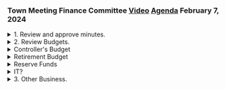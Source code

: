 ### Town Meeting Finance Committee [Video](https://www.youtube.com/watch?v=hscZ5x-MO5g) [Agenda](https://www.arlingtonma.gov/home/showpublisheddocument/68592/638427529649270000) February 7, 2024

<details>
<summary>1. Review and approve minutes.</summary> 
<details>
<summary>&nbsp;&nbsp;&nbsp;&nbsp;&nbsp;	 Christine Deshler - 105</summary>
<blockquote>&nbsp;&nbsp;&nbsp;&nbsp;&nbsp;Um, let's start with the. Proving the minutes of February, okay. Okay, there it is, all right. I have two corrections, uh, one correction, one addition for, uh, attendance, Al Tosty and Jennifer Seuss were attending remotely. And on item eight on the second page, um, DI, yep, the vote was 13 in favor and one opposed. That's how it's written. You don't have a one. I don't have a one. You don't have a one. Oh, one opposed. Oh, I have the, did someone just write that in? Yeah, that's just cut out. Oh, okay. Didn't get tracked. Any other corrections that anyone noticed?</blockquote>

</details>

<details>
<summary>&nbsp;&nbsp;&nbsp;&nbsp;&nbsp;	 Rebecca Younkin - 105</summary>
<blockquote>&nbsp;&nbsp;&nbsp;&nbsp;&nbsp;Rebecca? Um, on 9A, the vote, uh, was, that should refer to the Early Childhood Counseling Center. It says counseling on aging on the breadcrumbs, so just correct that to AYCC. And then, um, in the table, sorry, yep. In the table, the very last, um, item where it says Council on Aging Enterprise Fund, I would insert the word transportation for Council on Aging Transportation Enterprise Fund. And I just want to check with, um, John or Daryl on item three under FIRE, um, third sentence, advanced life services, medical services is covered by Armstrong and transportation is covered by FIRE. Is that correct?</blockquote>

</details>

<details>
<summary>&nbsp;&nbsp;&nbsp;&nbsp;&nbsp;	 Darrel Harmer - 15</summary>
<blockquote>&nbsp;&nbsp;&nbsp;&nbsp;&nbsp;Um, no. I think, uh, Armstrong provides transportation now. Yeah, that was covered by FIRE.</blockquote>

</details>

<details>
<summary>&nbsp;&nbsp;&nbsp;&nbsp;&nbsp;	 Christine Deshler - 55</summary>
<blockquote>&nbsp;&nbsp;&nbsp;&nbsp;&nbsp;Okay. You want me to just delete that? I would delete everything for Armstrong. Okay. Does anyone have anything else? Okay. Is there a motion? So moved. Second. All right. All in favor, say aye. Aye. I'm going to stand. I wasn't here. Okay. Jordan, were you virtual on a Friday night? Or was it,</blockquote>

</details>

<details>
<summary>&nbsp;&nbsp;&nbsp;&nbsp;&nbsp;	 Jordan Remy - 11</summary>
<blockquote>&nbsp;&nbsp;&nbsp;&nbsp;&nbsp;I think it was Monday, the first meeting, but not Wednesday.</blockquote>

</details>

<details>
<summary>&nbsp;&nbsp;&nbsp;&nbsp;&nbsp;	 Christine Deshler - 111</summary>
<blockquote>&nbsp;&nbsp;&nbsp;&nbsp;&nbsp;Correct, so 29th, I was virtual. Okay. And the 31st? I don't think anyone was virtual that day. And then we just did it there, right? Yep. All right, so I'd like a motion to reconsider the minutes of the 29th. Is there a motion? So moved. Second? Second. All right, all in favor of moving to reconsider the minutes of the 29th, say aye. Aye. Any opposed? All right, that's unanimous. I'd like a motion to amend the minutes of the 29th to add Jordan's attendance remotely. So moved. Is there a second? Second. All in favor, say aye. Aye. Any opposed? All right, that's unanimous. All right, thank you.</blockquote>

</details>
</details>
<details>
<summary>2. Review Budgets.</summary> 
<details>
<summary>&nbsp;&nbsp;&nbsp;&nbsp;&nbsp;	 Christine Deshler - 63</summary>
<blockquote>&nbsp;&nbsp;&nbsp;&nbsp;&nbsp;All right, and Tara sent around the preliminary assessments for Minuteman. Anyone got that? Right, and Minuteman will be coming in on March 11th, right? Yes. And right now, we're looking at having the schools in on Monday, March 25th. So mark your calendar for that. Does anyone have any updates on anything we've covered in prior meetings? Any follow-up information on anything?</blockquote>

</details>

<details>
<summary>&nbsp;&nbsp;&nbsp;&nbsp;&nbsp;	 Charles Foskett - 14</summary>
<blockquote>&nbsp;&nbsp;&nbsp;&nbsp;&nbsp;Charlie? I do on the auditor, but I'll take it up during the conference.</blockquote>

</details>

<details>
<summary>&nbsp;&nbsp;&nbsp;&nbsp;&nbsp;	 Christine Deshler - 25</summary>
<blockquote>&nbsp;&nbsp;&nbsp;&nbsp;&nbsp;Anybody have anything else? All right, so we have the controller's budget and retirements at least tonight. You want to take it from here, Charlie?</blockquote>

</details>
</details>
<details>
<summary>Controller's Budget</summary> 
<details>
<summary>&nbsp;&nbsp;&nbsp;&nbsp;&nbsp;	 Charles Foskett - 1048</summary>
<blockquote>&nbsp;&nbsp;&nbsp;&nbsp;&nbsp;Yes. Carol, I'm here. No, she's not going to be here. Yes, it's me. You want me to share that, Charlie? Yeah, maybe I can share it. Can I share it? Yeah, sorry, let me just enable that really quick. Okay, now you should be able to. Can you see it? Almost. There we go. Thank you. Okay, so Carol and I met with Peter Cote on the 7th. By the way, page 39 is written. Where's that? Page 39. So a couple of different issues here. Salary, expenses, and justice budget, and some interesting things that she's accomplished. The first thing is the original salary budget, which is on the screen here. It's also in your book. Has the comptroller at higher than the max in the M-Schedule? We very politely explained to her that's a no-no. It appears that the town manager and the finance director are planning to grant a COLA to the M-Schedule personnel sometime after the bargaining issues are settled. And so that's fine, but she still can't get the COLA that they had in here if she's above the max in the M-Schedule. So Carol and I had independent discussions with the finance director, Alice McGee, and with Karen Beloy. They have agreed that they will solve the problem probably by changing the M-Schedule and the classification schedule and including an adjustment for her salary probably either in the M-Schedule or in the reclass warrant article or in the collective bargaining issue. But it can't be in the regular budget. I mean, I can't imagine our chairman defending a salary schedule above the max. So there is a somewhat of an apparently large adjustment in this person, Zhang, I can't remember her first name, but she's been reclass, a senior accountant, and there's an adjustment made after the last year's budget. So that's why it's not clearly reflected. And then, Guyan is the principal accounting clerk in the junior position. So fundamentally, in addition to Ida, the three people there are relatively new in the department, which has an effect on the expenses. So on the slides, we're going to go in order here. Okay, so in any event, we changed the, if you look on the slide here, it's slide four, the M-Schedule max that the comptroller has shown. And so what we did is we changed the increase to the comptroller to get it to the max that permitted the current M-Schedule. And then, as you know, it has to be addressed in the two warrant articles that I just described. I'm going to skip, somehow I inserted these slides in the wrong place here. So the resulting, I'm going to pass these out. Thank you. I have a thesis, the new budget is, there's a sheet of paper here. So you can see on this next slide, the adjusted salary for the comptroller. And then there's a, the adjusted difference is the reduction of 2282. And then, on the expense budget, that goes through the salary and again, the total budget, the gross check total budget is adjusted by 2282. So the one thing that we investigated with her somewhat seriously was whether or not the prior expense levels were appropriately being reflected. In other words, you know, if you had for a number of years, you have lower expenses, and now suddenly they're higher. And it turns out that she had vacancies in the department the last couple of years that resulted in lower out-of-state travel and in-state travel expenses and lower training expenses. Now that she's got essentially these three new people, they all need to be trained on Munis. And that's pretty intensive training sessions. Plus, she and the senior accountant have to be, I'll use the term certified, I'm not sure that's the exact term, but there's three different accounting, three different organizations they have to be certified by. One is Munis, one is the MMMA, Mass Municipal something or other accountants. And the other is the MIA. So, the expense budgets are really going back to the level where they were in the past and will be spent as opposed to not being spent. So, I'd like to go back now to the charter accounts issue. So, she basically created a new chart of accounts. And I believe I uploaded the document on that in the, that was in the SharePoint, if it's not there, I'll get it there. But it's a fairly difficult task, a large task. And so, she implemented that change herself with her staff. And if she hadn't brought in outside consultants, it would have cost more than $100,000. This was like, you know, a year long or a year and a half long effort. So, we will see a new charter accounts that are much more logical and organized going forward. And they will, the accounting department will take the past year's data and budgets and recast it to the new chart of accounts. So, that we won't go bananas trying to understand the budgets with one set of numbers and then another set of numbers. In other words, they will reconstruct the history in the new chart of accounts. And the main intent here is to provide better control and better transparency on mostly expense spending, but also labor spending, some labor spending. Generally speaking, I felt that they needed a new chart of accounts, you know, for the last 10 or more years. But nobody got around to it except me. And I personally think that she's one of the better managers that we've had in that accounting department in my memory. And she's pretty energetic. And, you know, one of the reasons why we're being somewhat efficient, this finance committee session is because I think we're running into fewer errors than we've had in the past, in the reports that they're giving us. And that's in part due to her aggressiveness. So, that's it for the accounting, for the accounting budget. And I'm going to try to find the next slide, I can't read it, it's more printed on the screen. So, we are supporting a taxation total budget of $363,062 for the comptroller's budget, and to do that, then we adopt that. All right, questions?</blockquote>

</details>

<details>
<summary>&nbsp;&nbsp;&nbsp;&nbsp;&nbsp;	 ? and Charles Foskett - 175</summary>
<blockquote>&nbsp;&nbsp;&nbsp;&nbsp;&nbsp;Are you going to go further into MUNIS, is that coming up? You had some materials available about progress with MUNIS. Yeah, I put it, I think, is it on the website? Yeah. Yeah, I didn't, I wasn't reading a lot of it. You mean on the... It was in the email. Yeah, I wasn't going to drag everybody through that. Okay, well, my question was going to be whether there was any initiatives towards moving the budget process to MUNIS. Well, that's what I... Oh, actually moving the budget process. Using the MUNIS budget model. We didn't discuss that. But I assume, because you have got this in the new chart of accounts, that it will be largely driven by MUNIS. Okay, because a lot of the states are referring to her, because we have those fine points, those spreadsheets. Yeah, so that's actually more at the Alex McGee level, and his budget director, as opposed to Eda Cody. Well, she needed to enable it. Yeah, she has the basic information. Okay, thank you.</blockquote>

</details>

<details>
<summary>&nbsp;&nbsp;&nbsp;&nbsp;&nbsp;	 Sophie Migliazzo - 54</summary>
<blockquote>&nbsp;&nbsp;&nbsp;&nbsp;&nbsp;Other questions? Sophie, can you just re-explain this to me? I'm sorry, I might have zoned out a little bit. On her, on the salary and the max, so the base is not, the base is the max. Which is still the same in the book. And what has changed? Is there a step?</blockquote>

</details>

<details>
<summary>&nbsp;&nbsp;&nbsp;&nbsp;&nbsp;	 Charles Foskett and Sophie Migliazzo - 344</summary>
<blockquote>&nbsp;&nbsp;&nbsp;&nbsp;&nbsp;Well, in the sheet that I passed around, it's the minimum step. That's the step that we're recommending. That gets her to the max in the schedule. Okay, great, because the base is step one. Oh, great. The new pay is... Still above. Yeah, the new pay is still above max. Well, the new... You changed the base, you didn't change the minimum. Well, the new pay... So I was just trying to understand, the max is supposed to be... Doesn't include longevity. The max doesn't include longevity. I know, but the max, I thought... If you, I believe it should be equal to the new pay. If you take 15.17 and add it to, I think I did this, you add it to one... New pay is equal to the base plus the step, and then longevity. They add the longevity. But I thought that max is... That's my question. Is max supposed to be the new pay, which is base plus step, or is max supposed to be base and you can still get a step? Let me see if I can go ahead. So max is the base, right? Max is the cap on the base. On the base. So why does it matter whether her step is 692 or 2974? Because in both cases, the base was the max. I don't know the right answer. Do you follow, Charles? That's a good question. What page is that on, 150? 139, right? Oh, I see. Well, I don't know the answer to it. Okay. Okay. Okay. So I think we'll have to come back. Okay. Let's. Let's keep pushing. It might be right. I just. Yeah. I'm not 100% sure. We reduce the. Reduce the step. Yeah. It hasn't changed and that's still the max. So we're only taking this stuff. Yeah, I have to go back and find out where I got my deduction from. Okay. Yeah, I can't answer that question. I hate to say this. It looks like I might've been mistaken. Oh, my God. All these years.</blockquote>

</details>

<details>
<summary>&nbsp;&nbsp;&nbsp;&nbsp;&nbsp;	 Christine Deshler - 261</summary>
<blockquote>&nbsp;&nbsp;&nbsp;&nbsp;&nbsp;I appreciate you admitting. Charlie, maybe you can get this answer for us. By meeting on Monday. And in the meantime, does anyone have any other questions? All right, so let's postpone. So I just would like to add one thing. I sent around, I investigated with. The issue of the. The cost of the auditor that was raised during the. Select court. So I circulated her response. Which is pretty lengthy, but basically power to Sullivan recently got acquired by another company. She said that their price went up to 3,000 every. I think she said two or three years. Yeah. And that's probably on the average around 5%. Or less increased for the year. In. In general, she's pretty happy with the. Services. So I don't sense that there's going to be a. As long as they continue to get the team. That's been working in town. For the last several years, I don't think that there's going to be. I don't think that there's going to be. Those sort of services for. In this house. And so, and what about the thought of how. It's budgeted at 78. The actuals are at 65. If we know there's sort of a 5% increase every year. Yeah. That was in his luck. So. Or just for next year. I think that was the idea. Bring this up on Monday. Or just to let her know that next year. I don't know what. We have a position. I don't know. Because decide whether we need to take a position or not.</blockquote>

</details>

<details>
<summary>&nbsp;&nbsp;&nbsp;&nbsp;&nbsp;	 Grant Gibian - 252</summary>
<blockquote>&nbsp;&nbsp;&nbsp;&nbsp;&nbsp;Grant. Thank you. Did you say. Yes, the charter of accounts implementation is a big deal. It's also. My experience. Typically. Difficult to go back in the past. I don't know. I don't know. I don't know. I don't know. Do you. Indicate that we've actually have this data. Well, I expressed concern over the. Analysis that we normally do. Because the prior year is always a budget because we don't have. Actuals. And then the year before that is. Actual. I don't know whether it should go back an additional year or not. That's. Definitely ambitious. I suspect she's had to do a lot of analysis. Those. Expenses anyway. Decide what's happening. For the conversion. Thank you. Any other questions on the control. I'm just genuinely curious. I don't, I don't know the answer to that. I know we have. We moved from a text-based system to a windows-based system. Five years ago. And in the last time that I was involved in that. We allocated. A significant amount of money. It moves to the cloud and I don't know what version. That is exactly. But it's supposed to be. It's probably whatever they update it to. We're probably not paying for a version. They're probably just automatically doing it. They're not. No, they do. Okay. On a regular basis. Once it's in the cloud, our support contract covers. Yeah. A lot of effort to migrate data from. So glad to see that. Well, I think they were kind of like.</blockquote>

</details>

<details>
<summary>&nbsp;&nbsp;&nbsp;&nbsp;&nbsp;	 Christine Deshler - 45</summary>
<blockquote>&nbsp;&nbsp;&nbsp;&nbsp;&nbsp;Any other questions on this. All right, Charlie, if you can get those answers. Our next week. Okay. Thank you. All right, Charlie, if you can get those answers. Our next meeting. That'd be great. And we'll postpone this. And you haven't had the budget.</blockquote>

</details>
</details>
<details>
<summary>Retirement Budget</summary> 
<details>
<summary>&nbsp;&nbsp;&nbsp;&nbsp;&nbsp;	 ?1 - 1243</summary>
<blockquote>&nbsp;&nbsp;&nbsp;&nbsp;&nbsp;We have. Retirement. Do you want to do that? I'll start. Okay. You want me to share anything? Yeah. I can do it. Okay. Okay. 153 in the budget. Great. Okay. Okay. Okay. They're gone. Okay. Let's just start. Yeah. Yeah. All right. So we met with. Rich Greco. Who's the director of. The. Okay. So the first thing. The agenda was missing. I don't know what happened. Just a set of definitions because there's a lot of buzzwords. That's why we're out. So something called. Retirement board is the board that manages the active pension. So the retirement board. Does not report to the board of selectmen or to. The finance committee. Meeting per se. Reports only to. Correct. And Eric is the public employee. Retirement administration commission. And that change happened about 20 years ago, the result of some. Large number of scandals among retirement boards. And. Former town manager. Don Marquis was on the board for a number of years. The Arlington non-contributory retirement system is something that we'll refer to when we discuss open. And. That's the retirement system that existed for employees. The work of town. Up to and including 1939. And we were paying. We were paying. We were paying. Thousands of people who work. Three or four years ago. And. Under our. A prior finance committee. Chair. We developed a. Process for dealing with those funds, which we'll. We'll discuss a little bit later. And. That's where the funds are kept in this trust that get invested to. For the benefit of the retirees. Now. This means that Arlington's contributions to the retirement fund that get invested. Are invested alongside. The all the other. Retirement funds in the state. So, so the. Organization. And. Having tremendous amount of leverage because instead of a hundred and. $50 million fund or whatever. Whatever. You know, Is it a local town suddenly your money's alongside. Billions of dollars. It has much more effective. You know, Presence in the market. And we have about. The way I've been trying to learn this T stands for trust. In print. And is the management board that decides. That's what print is, is. So. The real bank M and T for only merchants and traders. Buffalo. Is where the actual cash designs. They are the definition of a good old solid bank. Founded 1856 in Buffalo. They're the only bank. Only one of two banks in the entire S and P 500. Never missed a quarterly dividend. Since 76. They've been very steady with, with, with their, with their dividends. Stone consulting talks to us. You see, there are lots of layers of oversight here. Who reports to whom. Stone consulting. Reports to us. I'm sure you're familiar with other posts and other posts. Employment benefits. ID. Health insurance. Which is. And the retirement financial year, just to note is not. This fiscal year. It's a calendar year. As we go on, you will see. References in the various slides too. What's that called? Charlie. The payouts to the individual retirees. Mr. Distributions is the correction. It makes it look. I think at one point it looks like. It's a salary. It's a distribution. Here's who are retirees. Look like. Average age. The way we talk about the active and retired. Members, the active people that are employed by the camp. Contributing. Retirement fund. Slice of their salary. And, and the retired people are people that are getting. Distributions. Nope. Sorry. I've got it up on my computer. Okay. So this, this is the. Just the statistics on the active members. The details of these things. But it shows the, the. Here's a service. Like. I don't know if you can see it. I don't know if you can. I've got it up on my computer. Okay. So this, this is the. Just the statistics on the active members. Those people who like to get into the. The details of these things. But it shows the, the. The years of service. You know, other, other demographic. Features. Like the age distribution. Years of service, et cetera. In the. And this has this. This matters. It doesn't matter. You can't immediately see this. I'm looking at it, but this. I'm looking at it. I'm looking at the liability of the fund. This is really what stone does. Charlie. Inactive. There are people who were in the fund. And have disappeared. They're not dead. They're not here and they're not collecting. And in the. But they have a liability. So it has to be accounted for. But they're members and they have assets in the fund. But they're members and they have assets in the fund. Okay. Moving on to the next slide. These are just similar statistics on the retired members. Again. What does this matter? Well. A very simple graphic example is that our retirees. And people over 65. Live longer these days. Thank God. And they pay out more. Every year. And that. That impacts. The balance of. What the town has to pay, what the employees pay, what the employees can take out, et cetera. Take it away. This is what print invests our money and all the rest. And. There's a handout that was emailed out earlier before you can read this better. This number here is significant total core. And these are by thousands. So print is holding. About a 100 million, $100 billion. In in. In total for all the towns that have invested in. In the past 10 years. And you can see that there are a number of investments. That they have put it into from the top global equity core, fixed income value, added fixed income. Private equity, real estate Timberland. Which is chiefly a hedge. Against inflation. Because it runs opposite to, to equities. I do not know what portfolio completion strategies and overlays are, but they are the ones that are the most important. And they are the ones that are the most significant. Exceptions I believe are the most significant. Because we are looking at a very. Long-term need. And therefore we are looking at long-term performance and long-term gains at the bottom. For that a hundred billion. In aggregated management. The entire fund is returning over the last 10 years, almost. 8%. It represents all of the. Contributors to, to print them. I'm not sure. Right. It should. It includes this. Yeah, me. Yeah. Okay. And since inception nine, just. One under a nine and a quarter. These are very attractive numbers. These are less. Less of fees. I'm sorry. 54 basis points, Charlie. Yes. 54 basis points, which in finance speak. Is 54 one hundreds of 1%. That's what it costs us to have our money in this font. It's a very low figure for a, for an actively managed fund. More typical of retirement funds, but especially, but still. Among retirement funds. A very low number for the management fee. So. It'll be managed by a company called PETA. And that. actually being transferred out, as we speak, to Pritt. And the reason is that they were involved in some sort of... there were a portion of the funds that existed when we made the transition to Pritt, but they were in some sort of long-term contracts, and they had to be, you know, rolled out as those contracts expired. That's just about complete. Okay, so the next slide...</blockquote>

</details>

<details>
<summary>&nbsp;&nbsp;&nbsp;&nbsp;&nbsp;	 ?2 - 32</summary>
<blockquote>&nbsp;&nbsp;&nbsp;&nbsp;&nbsp;Shall we take that? Yeah. How many towns are comprised in that fund? Do you know? I'm not sure. Alan, do you know that? How many individual slices that $100 billion comprises?</blockquote>

</details>

<details>
<summary>&nbsp;&nbsp;&nbsp;&nbsp;&nbsp;	 ?1 - 78</summary>
<blockquote>&nbsp;&nbsp;&nbsp;&nbsp;&nbsp;Yeah. I'm sorry, I don't. I think it's a handful that are not. They basically forced most of the towns to go in, and they have a benchmark that says if you go below a certain funding level for so many years, you have to put the money in Pritt. You can't have your local retirement board manage it. That's foolish. That's a total of 90% of it. All right, thank you. Dave, did you have a question?</blockquote>

</details>

<details>
<summary>&nbsp;&nbsp;&nbsp;&nbsp;&nbsp;	 ?3 - 18</summary>
<blockquote>&nbsp;&nbsp;&nbsp;&nbsp;&nbsp;No. On the previous slide, you mentioned Timberland. Is that literally Timberland? Yes, it is. Fascinating. Thank you.</blockquote>

</details>

<details>
<summary>&nbsp;&nbsp;&nbsp;&nbsp;&nbsp;	 ?1 - 924</summary>
<blockquote>&nbsp;&nbsp;&nbsp;&nbsp;&nbsp;Oh, you can. While they are not politically as popular or as green defensible as current investor attention applies to them, extractive industries are a terrific hedge against variations in the equity market. Thank you. This slide shows again the result of how we got to the final numbers on the previous slide. You notice in purple, it's a much more jagged line. That's a year-by-year figuring of what Pritt's corpus is valued at. That's going to be subject to wilder swings. What Stone Consulting uses is a rolling average over the prior four years to try to get a better handle on where that rise and fall is actually leading to. The purple is the actual hard numbers from year to year. The green is smoothed out a little bit. The smoothing out allows us to have a better idea of how much money is available. Remember, the whole game is to get to what you would call the Dowager's retirement, where all the money in the retirement fund is all you need and all it produces is what you need to get there. But we're not there yet. We are getting there. We have some realistic projections of how long it will take us to get to that point where the sum total of money we have invested in this fund with its professional management and oversight will get to the point where it generates all of what we need to run our retirement expenses. But we're not there yet. This slide explains a little bit about what's called the unfunded actual actuarial asset. Actuarial accrued liability. I'm up close. I can read it. The little box on the upper left-hand corner is the current year's appropriations, which is $17 million $17,175,692 I shouldn't say appropriation, a contribution to the to the print. The normal cost is the amount that the town has to contribute to meet current expenses net of what are contributed by the employees that are contributing from their salaries. The net of this 3AC payments these are collections that Rich Greco manages to undertake every year averaging about $50,000 a year by going after other retirement boards that are getting away with not paying for their share of the expenses. For example one case that comes to mind and it's not in this number this is historical, but Brian Sullivan former town manager worked in other towns before he came to Arlington and he was town manager in Winchester and had other municipal roles during his career so in various towns he contributed to their pension systems he retired from Arlington now let's say he retired and he had a pension of X tens of thousands $100,000 a year something to that effect when he retired Arlington is paying that but Rich Greco has been running around the countryside for all of these employees that had previous municipal experiences making sure that the town that got the contribution 20 years ago gives us the money or somehow reduces our expense. That's what that net 3AC payment funds Just a second Charlie and conversely Rich has been very successful in challenging the 3AC contributions that other municipalities have requested of Arlington when somebody over at the other town retires at the top of the payment schedule and the bill comes to Arlington for X number of years at that number. Rich says no he worked or she worked here in Arlington for a much lower figure and our contributions to that person's retirement were substantially lower proportionally to what new town or final town was paying and working out these deals it's really been on his own initiative. It's really been advantageous for our overall scheme So the $13,807,534 $13,807,534 $13,807,534 is the amortization of the unfunded actually crude liability and the way to think about this is sort of like a mortgage. You have a liability that we have to pay off The trick here is of course that that mortgage amount is varying every year and in the the liability is this total material liability that the town has. That varies from year to year and that's offset by the assets that are in the fund so if you have let's say you have $100 million liability and you have $80 million in timberland stock or something then you have an unfunded liability of $20 million and that has to be paid off over a certain period of time and the state gets that period of time The problem that the reason why we need this consultant and this is a complicated situation is that two things two big variables happen three, the number of people paying into the fund vary every year the retirees take out funds that vary every year because they live longer or there are more retirees etc. and then of course the assets vary if the stock market goes up they're high if it goes down they're low so this is a very complicated calculation that has to be done and the result is the details are shown on the right hand side which basically says in a lot of detail what I just tried to summarize and the chart the funding schedule on the left hand side says that basically our current looking for our current unfunded liability is $118 million and then based on our contribution increasing 5.5% each year under the assumptions of the age demographics life expectancy stock market etc. I totally paid off the liability in 2034</blockquote>

</details>

<details>
<summary>&nbsp;&nbsp;&nbsp;&nbsp;&nbsp;	 ?4 - 32</summary>
<blockquote>&nbsp;&nbsp;&nbsp;&nbsp;&nbsp;so can I ask a question first of all so when we get to 2034 and we fully funded this liability it looks to me like we get a $20 million reset</blockquote>

</details>

<details>
<summary>&nbsp;&nbsp;&nbsp;&nbsp;&nbsp;	 ?1 - 231</summary>
<blockquote>&nbsp;&nbsp;&nbsp;&nbsp;&nbsp;well theoretically that's true but practically but wait this more but practically I'm jumping ahead to the subject of OPEB but we have a huge liability for health insurance for retirees that is not really funded we've been contributing to it basically due to John Bilber's efforts starting about 15 years ago or more they've been very small contributions one of the lucky things that we have going for us is that there is no law right now that requires that it be funded at a certain rate I don't know why that's the case but that's the case but the GASB Government Accounting Standards Board requires us to report that liability on our balance sheet basically if you fund the liability at a high rate they allow you to use a discount rate that's more or less equivalent to what the improvement in the stock market is which is around 7% if you fund it at a low rate they require you to use the cost of funds for the town which is about 2 or 3% or something like that so that makes that liability very large so that has to show up on our balance sheet from a practical viewpoint as I understand it most of the bond markets are happy that we're paying some money into the OPEB and so we continue to get good bond rates</blockquote>

</details>

<details>
<summary>&nbsp;&nbsp;&nbsp;&nbsp;&nbsp;	 ?4 - 17</summary>
<blockquote>&nbsp;&nbsp;&nbsp;&nbsp;&nbsp;so when you say a high rate of investment to get the 7% discount rate how high?</blockquote>

</details>

<details>
<summary>&nbsp;&nbsp;&nbsp;&nbsp;&nbsp;	 ?1 - 803</summary>
<blockquote>&nbsp;&nbsp;&nbsp;&nbsp;&nbsp;I don't know the answer to that but it's got to be something similar to this and so to answer your original question Andy I want to say the consensus between Al Tasti and just kidding but the consensus of a number of people that I've spoken to is that when we pay off this we use that funding amount to fund the OPEB and we may find ourselves before we get there we may find ourselves required by the state to do something more aggressive but I don't know that's going to be a select board decision probably select board we have a calculation for the OPEB liability yes we do we do 194 million we have 10% but that's a low discount rate as opposed to a high discount rate I'm just thinking how many more years before we get what we're currently paying in there is not going to do much I understand that so anyway I think the thing the town really has to focus on in my view is getting this thing what we do when we get there that's going to be a good problem to solve and this has been a moving target because every time there's a recession markets go down and then we wind up with a higher percentage of unfunded liability and then the state moves the maximum date out a few more years this is a never ending wait Charlie I'll toss to his question yeah thanks Charlie for the introduction right now that's 10 years away from fully funding the pension system and right now if we're able to establish a policy maybe starting from this committee working to the select men and the retirement board that 100% or maybe 80% of the reduction there goes immediately to fund the OPEB right now if we get that policy established nobody's looking 10 years ahead if you wait until you're a couple years ahead the more spending people on the town might say oh my god we don't have that money for pay raises anything else so it might be good to get the discussion and policy 10 years now as opposed to waiting until a few years closer to it because then the money you could they could smell someone is looking at Annie priority OPEB or eliminating the structural debts it's not wired to fund at the rate you're suggesting Andy the only way you can get rid of the structural debt is to stay lower why let's let's focus on discussion it's a different time but Michael go ahead we're about at the end these are demonstration that has proved and the amount just note that there's a line here the town is not have to pay the full 17 million the Wellington housing authority is in this pension plant and they have to $600,000 so that gets our contribution down to 16 million five five five six four years I can make that a little bigger so the the total we referred to in the earlier discussion was 175 million 175 692 you subtract out the 620,000 from the housing authority has to pay the town's portion is 16 million 555,000 650 so so going to OPEB the total value that we have right now is 23 million and this just shows the gain in the last year let me make this a little smaller here so so the net liability in OPEB right now is about 194 million I think that's what Andy just mentioned and in the so I mentioned the non-contributory retirement fund number of years ago Al Tassi was noticing that that we were paying the retirees 600,000, 700,000 a year and they were because of their age they were becoming deceased and falling off that demand for contribution so what we worked out was a plan to freeze that expense level at 500,000 dollars and as the retirees passed on we took the money that was not that was no longer being distributed to those retirees because they were deceased and put that money into the OPEB trust fund so 500,000 dollars of that contribution that we made is associated with that policy secondly in 2007 the select board increased the contribution to the health insurance by retirees from 10% to 15% and there was a great deal of consternation and negotiation and the agreement was that the town would contribute an additional 155,000 dollars a year to the OPEB fund in compensation for the retirees increasing their personal contribution to the health insurance and then as a result of the recent override commitment the selectmen agreed to 150,000 dollars so the amount that will be in the Warren article when it comes out is going to be 105,000 dollars questions none done</blockquote>

</details>

<details>
<summary>&nbsp;&nbsp;&nbsp;&nbsp;&nbsp;	 ?5 - 686</summary>
<blockquote>&nbsp;&nbsp;&nbsp;&nbsp;&nbsp;so as you mentioned Charlie the unfunded liability going forward it's not really an exact science I'm sure they remeasure it every year depending on the market and also I guess our payroll and our hiring does it seem like it actually has gone down the last 3-4 years, I'm trying to figure it out but I don't really have any good historical records somewhere here I think It's not here, it's in the attachment set, right? It's on his card. He's got 12, by 12 votes. Oh, but that's for the OPEB. Yeah. Is that what your question was? I was actually talking about the pension. Yeah, let's see. I don't know if we can look at it. I'm looking at the financial statements, and it looks like, I don't know if I'm looking at Apples and Apples or whatever out of the ordinary, but it says total net pension liability at December 31, 2021 is $95 million, which seems very low. That means it shot up from $95 million in 2021 to $118 million. So it's kind of low. Can you look in the other documents that I sent out that history was in there? When 2020 to 2021, we experienced a larger than average number of people leaving town employment. Leaving. So paying for retirement. So that would be, so in other words, that would increase either payees, or payees, or recipients. Yeah. So I'm just curious, if the number I'm looking at is correct, that means that it's not necessarily going up? It's complicated because, as Charlie alluded to, you've got varying amounts on all sides of the equation. Net asset value, net cost. So that's why the presentation begins with something basically like the tedious details of what is the age profile of our employees? And what's the age profile of our current retirees? I can't calculate it. I think my future son-in-law makes a business out of it. I think I have to stop my screen sharing and start again. So this is, there's a document, the entire document from Stone Consulting is in the appendix, and it's on the SharePoint. So this, these two charts show the history of assets and the unfunded liability from 2005 to 2023. The unfunded liability is in purple, and the, I lost track, which is called the assets, the accurately found assets. That means it's because it's using a smooth curve that we talked about earlier. Got it. So yeah, this is great. So the entire bar represents our liabilities. So it looks like the point for the liability is kind of sneaking up close to $150 million. You know, get it paid. And then the shaded part, the shaded part is the unfunded liability. So you can, you know, it's getting better. Yeah, visually, it seems like it's getting smaller. Yeah. Yeah, you can see the run up in the general stock market beginning in January of 17 that was dramatic. Yeah. You can also see the OA drop. Yep. Which is not as bad as it felt at the time. Yeah. Right there. Yep. In hindsight, everything looks better. I don't know. That was so much smaller in 2007. Can I get back to the other? Well, I'm just going to point out that doesn't include, so this is great through 23. Doesn't include 24, 25. Well, that's because you don't get the data until about a year later. Yeah. So this brings us then past the OFED to the last slide, which is a recommended vote. I hesitate to make this recommendation. I'm so confused here. The numbers are too big for me. It's OK. You're safe. So the amount, including the housing charges, about $17,175,692. Take that out of $16,556,550. And the taxation reduced impact due to our offsets of $14,944,696. So I would like to move that we approve $16,555,650 less the offset for the taxation contribution, but doing it so that we have approved the appropriation that is required by the Tariff Act. So I made that motion to last forward. Second. Any questions for the discussion?</blockquote>

</details>

<details>
<summary>&nbsp;&nbsp;&nbsp;&nbsp;&nbsp;	 Jordan Remy - 41</summary>
<blockquote>&nbsp;&nbsp;&nbsp;&nbsp;&nbsp;Jordan. Just a quick question. The offset, do you know where that's coming from? Water sewer, principally because there's a significant portion of the DW working in the water sewer. I figured it was water sewer, but I would guess that's.</blockquote>

</details>

<details>
<summary>&nbsp;&nbsp;&nbsp;&nbsp;&nbsp;	 ?1 - 18</summary>
<blockquote>&nbsp;&nbsp;&nbsp;&nbsp;&nbsp;So that has to be paid by the Water Sewer Department, which is an enterprise company. Thank you.</blockquote>

</details>

<details>
<summary>&nbsp;&nbsp;&nbsp;&nbsp;&nbsp;	 Christine Deshler - 32</summary>
<blockquote>&nbsp;&nbsp;&nbsp;&nbsp;&nbsp;Any other questions? I think it's work. All right, so I think we have a motion. I second it. All in favor, say aye. Aye. Any opposed? Yes, thank you. Thank you.</blockquote>

</details>
</details>
<details>
<summary>Reserve Funds</summary> 
<details>
<summary>&nbsp;&nbsp;&nbsp;&nbsp;&nbsp;	 Christine Deshler - 17</summary>
<blockquote>&nbsp;&nbsp;&nbsp;&nbsp;&nbsp;Should we have anything else for tonight? Reserve funds. Reserve funds. Mike is going to do that.</blockquote>

</details>

<details>
<summary>&nbsp;&nbsp;&nbsp;&nbsp;&nbsp;	 Mike - 35</summary>
<blockquote>&nbsp;&nbsp;&nbsp;&nbsp;&nbsp;Page 11. 157. And the gray hymnal. If you flip over the page to 158, you'll see the Reserve Fund. An amount of money allotted to all town departments in aggregate. Is that correct, Chairman?</blockquote>

</details>

<details>
<summary>&nbsp;&nbsp;&nbsp;&nbsp;&nbsp;	 Christine Deshler and Mike - 171</summary>
<blockquote>&nbsp;&nbsp;&nbsp;&nbsp;&nbsp;Well, it's a fund that can be spent by finance companies. It's a fund for what expenses may occur in the future that we have not foreseen. But it's our fund, correct, Chairman? Pardon? It's ours to vote on. It's principally ours, yes. And it's principally both. It's historically been directed towards the town side as opposed to the town and the school, except that in 2022, we set aside almost a little more than $1 million to cover the potential increase in student growth, which didn't occur, so we didn't use the money. And this is for? It's 1% of the budget, more or less. And that's been a policy? And that's been a policy. For unexpected emergencies. And to the extent that the Reserve Fund is not used, it goes back into free cash, and it eventually circles its way back into revenue. So do you have a motion? Moved to approve $2,019,326 for Reserve Fund, as stated in the budget book. Is there a second? Second. Any questions?</blockquote>

</details>

<details>
<summary>&nbsp;&nbsp;&nbsp;&nbsp;&nbsp;	 ? - 183</summary>
<blockquote>&nbsp;&nbsp;&nbsp;&nbsp;&nbsp;There's really no actuals. We haven't actually spent. We will spend the 24 till the end of the year. Right. And then 22 and 23 are showing a zero for both those years. Is that accurate? I don't recall spending any money for the Reserve Fund next year. That's what we did. We used to do a lot of snow money, but we need to solve that somehow or another. I can't remember what you did. For now, the budget being more realistically snow and ice. We're budgeting at roughly 75% to 80% of a rolling tenure average of actual costs. So instead of just, I guess what we used to do is we used to budget snow and ice for $100,000, even though we would pay $1 million or $2 million, and then make it up through this. Now, we don't have to make up such a big gap. And when the town clerk was saying she's going to need probably money for the election, that it's going to come from here or do you vote? Or within a transfer between departments.</blockquote>

</details>

<details>
<summary>&nbsp;&nbsp;&nbsp;&nbsp;&nbsp;	 ? - 28</summary>
<blockquote>&nbsp;&nbsp;&nbsp;&nbsp;&nbsp;OK. So it may not come out of this. It may come from. Which is also us. Yeah. We need transfers, yeah. John, do you have a question?</blockquote>

</details>

<details>
<summary>&nbsp;&nbsp;&nbsp;&nbsp;&nbsp;	 John Griffin - 142</summary>
<blockquote>&nbsp;&nbsp;&nbsp;&nbsp;&nbsp;Yes. And someone may have explained this earlier, but I might have missed it. So this year, we're budgeting $2 million for this reserve fund. And then if it's not used, if we don't need this money, at the end of FY25, does it go to free cash or does it go to like a stabilization type fund? Like a balance sheet? It goes to free cash? OK. And then our policy is to use it. So it doesn't get certified for another year. The problem is we don't have it available for another year because free cash doesn't get certified until sometime in September. So in that following year, it goes into free cash. And traditional policy policy has been to bring in half of the free cash as revenue in the budget. And the other half goes to a stabilization?</blockquote>

</details>

<details>
<summary>&nbsp;&nbsp;&nbsp;&nbsp;&nbsp;	 ? - 7</summary>
<blockquote>&nbsp;&nbsp;&nbsp;&nbsp;&nbsp;It stays in free cash. That's it.</blockquote>

</details>

<details>
<summary>&nbsp;&nbsp;&nbsp;&nbsp;&nbsp;	 John Griffin - 77</summary>
<blockquote>&nbsp;&nbsp;&nbsp;&nbsp;&nbsp;Oh, OK. So it's just kind of perpetual. Perpetual reserve fund, if you will. Because I think we, like, I was at the bottom of the long-range planning. We had the free cash. We had the stabilization fund. We had the override stabilization fund. And it sounds like this item that we're discussing right now really just hits the free cash. It's in and out of free cash. It relates to free cash. Unless we spend it.</blockquote>

</details>

<details>
<summary>&nbsp;&nbsp;&nbsp;&nbsp;&nbsp;	 ? - 67</summary>
<blockquote>&nbsp;&nbsp;&nbsp;&nbsp;&nbsp;Yeah, that kind of, of course, thing. And we have spent it in the past. I recall we had, I can't remember if it was a fire or a flood or something like that, at one of the town buildings. And there was a substantial expense that wasn't covered by either the building fund or the insurance. I don't recall why we spent this. It was $100,000.</blockquote>

</details>

<details>
<summary>&nbsp;&nbsp;&nbsp;&nbsp;&nbsp;	 John Griffin - 18</summary>
<blockquote>&nbsp;&nbsp;&nbsp;&nbsp;&nbsp;$100,000. But having a 1% reserve fund on it for a $200 million budget is not being extracted.</blockquote>

</details>

<details>
<summary>&nbsp;&nbsp;&nbsp;&nbsp;&nbsp;	 John Griffin and Others - 166</summary>
<blockquote>&nbsp;&nbsp;&nbsp;&nbsp;&nbsp;Yeah, I don't know. I guess, is it, like, subject for another night, the stabilization fund and the override stabilization fund? Because those are pretty significant numbers. Do they even go through our budget, or do they just? Yeah, they go through our budget. They do? They don't go through the operating budget. But we will have warrant articles to put money into them or take money out of them, depending on what year we're in. This year, we'll have a warrant article to put a bunch of money into the overhead stability. Select board, I believe, as a committee, to maintain any aggregate in those reserve funds, something on the order of 5% of the annual budget. And that may go above that, but it won't go below that. So that'd be a warrant item. It wouldn't be in this budget. Yep. That's what I mean. Thanks for the clarification. And much because of those reserves, we have such a good broad line. Yeah. Yep.</blockquote>

</details>

<details>
<summary>&nbsp;&nbsp;&nbsp;&nbsp;&nbsp;	 Christine Deshler - 25</summary>
<blockquote>&nbsp;&nbsp;&nbsp;&nbsp;&nbsp;Any other questions? So I think we had a motion. I think we've been seconded. Yep. All in favor, say aye. Aye. Aye. Any opposed?</blockquote>

</details>
</details>
<details>
<summary>IT?</summary> 
<details>
<summary>&nbsp;&nbsp;&nbsp;&nbsp;&nbsp;	 Christopher Heigham - 554</summary>
<blockquote>&nbsp;&nbsp;&nbsp;&nbsp;&nbsp;Commence. Does anyone have any other budgets for tonight? I do. It's over. Go for it. Can you share it? Yeah. Sure. What are we doing? I take it. We should fund it. Let me just download this so I can make it bigger. 35. All right. All right. All right. So IT. So next slide. So I met with Tricia Shepard, the CIO, a couple days ago and went through this. Next, they have the IT budget itself. It's in the book on page 35. I'll just show you that. We'll come back. The way I'll talk about this is the positions and then the various projects. Then I'll go back to some of these line items. So the next slide is just the budget change. Essentially, it's gone up by almost $50,000. Tricia said basically anything that was left over went to the DPW building project. She says they are going to be doing DPW and IT will be moving to DPW. She said this budget is pretty tight. Just a general overview. Going to the positions on the next slide. Good news here. The manager of enterprise applications, while it says vacant in the budget book, has been filled. So they just started. So they have a full roster. She says, though, I asked, you know, are there other projects you wish you could get to? And she said not. With the current staff, they are pretty maxed out on what they can do. A note, a couple notes here, just salaries here, just on the town share, a dozen more in the schools that are not in this budget, obviously. And then this happened last year, but the manager of GIS moved from IT to DPW back last year. So the projects, she said her highest priority is getting to the modernized GIS project. The current system is actually based on Microsoft Access. She said it can't connect to the new inspectional applications and permitting systems. So trying to get that figured out is working with the GIS manager, the DPW has to do that. Jumping at those questions. Cyber security. Go back one. So this I know is a hot topic. As Jim Feeney mentioned, they've got a grant from the state for training. It uses this Know Before training platform. It's pretty simple to use. So it's a good way for people to just get trained on. Don't click that link. Don't write your password. You know, your password shouldn't be his birthday. It's just content. When you hear grant, it's like, oh, how much money? But it's actually just access to this content. The 5K that they mentioned is for what they call penetration testing. And five weaknesses. So there's many more aspects to this than just that. That's what's happening. She did mention they have a password policy for the schools and they're producing their in one for the town side. And another way to do cyber security is to start moving things. You move your servers to the cloud. Well, basically it becomes the cloud providers problem. They have a lot of money to spend on that. So that's what's currently planned. There's more stuff planned. I don't know how much we want to get into everything on camera, but that's what's happening this year.</blockquote>

</details>

<details>
<summary>&nbsp;&nbsp;&nbsp;&nbsp;&nbsp;	 ?7 - 26</summary>
<blockquote>&nbsp;&nbsp;&nbsp;&nbsp;&nbsp;Just a quick question. You mentioned there was an issue with the GIS. And was that with was that with communicating with another software? You said?</blockquote>

</details>

<details>
<summary>&nbsp;&nbsp;&nbsp;&nbsp;&nbsp;	 Christopher Heigham - 54</summary>
<blockquote>&nbsp;&nbsp;&nbsp;&nbsp;&nbsp;Yeah. Yeah. There's a new permitting system. And essentially what it is, is you have an old homegrown system. Just something for commercial. You had needed access. Exactly. Was that was that new permitting system? I'm going to get to it. Yes, it's not. That's been coming online this year. Okay. So other questions.</blockquote>

</details>

<details>
<summary>&nbsp;&nbsp;&nbsp;&nbsp;&nbsp;	 Sophie Migliazzo and Others - 170</summary>
<blockquote>&nbsp;&nbsp;&nbsp;&nbsp;&nbsp;Sophie, do you have a question? I had two questions. On the position that got filled, is that going to change the salary or not? Do you know? Oh, I don't. She did not mention anything about changing the salary. That's a good point. Sometimes it goes up, sometimes it goes down. Yeah, depending on what they had to pay to get somebody. Let me make a note. I can follow up. Well, I mean, if they just, I guess the question is, I'll see what the budget book got. Yeah, good to break. They got here. If we know the change now. All right. Right now we're in the. Informix maintenance, the line 5294. I just had in my notes from last year that they didn't hope to stop it this year. Yeah, I'll get to that. Charlie, do you have a question on how we've covered so long? Yeah, I'll get to Informix, but it's the last slide. Michael, do you have a question? Take it away, Tober.</blockquote>

</details>

<details>
<summary>&nbsp;&nbsp;&nbsp;&nbsp;&nbsp;	 Christopher Heigham - 625</summary>
<blockquote>&nbsp;&nbsp;&nbsp;&nbsp;&nbsp;I just want to, okay, so Microsoft, this is the license breakdown. So essentially, there are some additional licenses. They've also moved some things around that from the online only, they've moved into the middle category, and they moved some frontline workers into this little category. And so this is an increase from last year because there's additional licenses, but some of this too is, G3 is more secure than G1, so that was part of the motivation for that. And she did mention that, you know, VIMCOM kind of spearheaded the whole movement. She's very grateful for that. Thank you very much, that was before my time. Next, Munis. So there's a steering committee. Charlie covered the EDA's work, the comptroller's office. She did, Patricia said, yeah, you pretty much specified what they wanted to do. IT is help. They have a new parking system up and running. And for the question of, from Alan about, you know, are we going to do more financial stuff but get away from Excel help, they would like to do cap, general building and capital planning. So that's not this year. These upgrades happen about twice a year, which they try to keep up with. And they do, in fact, a big upgrade this summer, but then a rewrite of the financial module coming after that. So she's encouraging people like Alex to go to the Munis conference this year to start covering what's happening. So I think the net of that is we're slowly moving to take full advantage of this. Yeah, what does new parking system up and running, is that for parking revenue received, fines levied? I don't know the details. I think it is probably all of the above. I mean, we've got new meters. I expect we'll have information on the new parking. Thank you. Also true. Digitizing documents. So this is the inspectional services, the processes and forms. Instructional services, like, you know, is very happy with the, this is automating the app. One side of this is automating the applying for permits and getting stuff done. Other side of it is if you want to go look things up, it does seem like you'd have to click a lot more things than that, there can be some improvements to that, because you sort of just see a list of, you know, unintelligent IDs, basically, of what the permits are, not even a date on it. You click into it, and then you see a ton of metadata, including the date, broad brief description, and then all kinds of other stuff you probably don't want to look at. And then you can then get to files associated with it, hitting the tab. But, you know, and then you can actually see, you know, the scans of the permits and things that you might be expected to see in the old system. But it is, you know, I think they can continue to configure it. It is fairly new, it's just come online. And it was retired a system that was based on Linux and Perl. So that will be advisable. And I asked, you know, what comes next? And she's hoping like vital records would be next, but you've got to have the town clerk involved. So the town clerk is interested, she wants to digitize this year. Okay, so that might, so they'll just have to make that happen next year. She also mentioned, you know, minutes and agendas could be another thing to get into the system. But I think it's still, it's underway now, but in total, in five or six years, it's going to be hard to get it digitized. Charlie, I think you had a question.</blockquote>

</details>

<details>
<summary>&nbsp;&nbsp;&nbsp;&nbsp;&nbsp;	 Charles Foskett and Others - 271</summary>
<blockquote>&nbsp;&nbsp;&nbsp;&nbsp;&nbsp;Yes, thank you. So I told her, was there any mention of the town hall basement? Oh, you mean, what's in the town hall basement? Well, there are probably 100 years worth of records there that are going to be eaten by the rats. And the town has been talking about both the liability and solving that problem, probably for 25 years. Back when Nansko Kowsky was the deputy town manager. Yeah, there was no, we did not cover none of that. I can ask you. Well, I just wonder, I mean, it's great. The digitization that they're doing is great stuff. But I believe that there is a state law that says this material has to be preserved and made available. In some form. Is that more than the vital records? I don't know. I think it's, I don't know what it was. I guess when we remember when we spoke with Julia, she mentioned obviously, being very interested in digitizing the vital records and mentioning the basement. So maybe that's so maybe that will be addressed. Some portion of the basement. I mean, that's the that's the question. I may not be able to know what story that is. It's also a fire hazard. It's one of those enormous problems that no one even wants to start. But it needs to be done in small pieces. Capital Planning Committee, on several different occasions, authorized money to do that. And nothing was done. Different, different quirk. Also, you know, the leak in the ceiling will put the fire out, Charlie. The joining has been clear for four years. I forgot.</blockquote>

</details>

<details>
<summary>&nbsp;&nbsp;&nbsp;&nbsp;&nbsp;	 Christopher Heigham - 281</summary>
<blockquote>&nbsp;&nbsp;&nbsp;&nbsp;&nbsp;OK, so next upgrade to Wi-Fi six, this is our thing that they've started. It's about an 18 project. This is just going to be. Standard, they're going to start with the department or the department of the rent budget. You know nothing. I mean, this is just a map of the access points. You can't just establish them wherever you want. And then she thinks she can do it during the day and not hire people to do it. Right. It can minimize disruptions. So this is basically just a network upgrade. On body camera data line, we've talked a bit about this. Say again, they only ran the wire. This year's budget covers that installation cost down to your question. There is a recurring 10 day service and support cost in the IT. Well, they're going to have to. OK, I mean, IT budget or somewhere it's going to have to be. And I did I did ask, yeah, is this. Cover the 10K. I don't know what happens by 26 and I will say it's not. And as we've talked, I mean, I think, as Jim said in his mail, you know, the management of the data is done externally. And Patricia did mention an interesting thing, just for disaster recovery. This is a redundant network. So this could potentially be used for that, which would be a win win. Can't be needed. Oh. And then other projects, obviously, it's the new construction that's continuing to do stuff with Grove Street and tech infrastructure or equipment in high school, but those are the projects. And so with that, the questions I'll go on to the individual budget items.</blockquote>

</details>

<details>
<summary>&nbsp;&nbsp;&nbsp;&nbsp;&nbsp;	 Christine Deshler - 12</summary>
<blockquote>&nbsp;&nbsp;&nbsp;&nbsp;&nbsp;Does anyone have any questions on what Tobar has covered so far?</blockquote>

</details>

<details>
<summary>&nbsp;&nbsp;&nbsp;&nbsp;&nbsp;	 ? and Christopher Heigham - 277</summary>
<blockquote>&nbsp;&nbsp;&nbsp;&nbsp;&nbsp;I just have any. And so one question about Grove Street. Am I correct that all of their equipment and so on and so forth is on a higher floor at Grove Street? It's not in the basement. I don't know. So you mean the I.T. stuff or all the heavy equipment? I.T. stuff, a bomb, blood. Yeah, yeah. I understand why you're asking. I wasn't sure if you meant just the I.T. stuff. I just mean all the furnaces and all the computers and so on. OK. I think the flood disaster, Charlie mentioned, was in the high school end of the computer lab, so certain rooms. Because it wasn't an alone floor. No, I get it. So be so when APS projects, is that the tech infrastructure that came to the school budget as to the school, does the school budget have their own I.T. stuff? Or is that all covered by the. The school does have some I.T. stuff. I think their employees are in their budget. There's 12 employees in their budget. I mean, some of it would be capital. I was just curious to see that on other projects, because I would have thought any projects within high school would be in those schools. Well, I think it's that it involves some types of fees. Yeah, it's a joint I.T. department. So she manages the I.T. staff on both sides. And then you mentioned this, but it's on the network maintenance, the actual that was very high for twenty twenty three by fifty two. Did you say that's DPW related or? I'll get to that. I'm going to go. OK, all right.</blockquote>

</details>

<details>
<summary>&nbsp;&nbsp;&nbsp;&nbsp;&nbsp;	 Charles Foskett and Christopher Heigham - 147</summary>
<blockquote>&nbsp;&nbsp;&nbsp;&nbsp;&nbsp;Sorry, Charlie's jump. Yes. Thank you. What is the disaster recovery? Plan or protocol that they have in place? I don't know the details, but I can find out if they have. I know they've had some disaster. OK, I asked part of the capital plan. I think they said they're developing. OK, that's right. It was in your. I just mentioned relevant to that, I recall in many, many audits by powers and Sullivan, one of the action items was lack of a disaster I.T. disaster. I think it was triggered by a flood in the high school. And a few years ago, the auditors said that it had been satisfied. There was this under David Good. There was an adequate disaster plan. So we know one exists. I don't know the details, but at least it exists sufficiently to satisfy the auditors. I had to.</blockquote>

</details>

<details>
<summary>&nbsp;&nbsp;&nbsp;&nbsp;&nbsp;	 Christopher Heigham and Others - 822</summary>
<blockquote>&nbsp;&nbsp;&nbsp;&nbsp;&nbsp;All right, so moving on. So the various line items. So I asked, can I get a maintenance as opposed to software maintenance? And it's basically server warranties, which would be decreased as people search the cloud, which we would do for cybersecurity as well. And is that a disaster recovery? General. Staff. Next is the telephone expenses. There's a seven K decrease in this due to retiring central lines. They use RCN for land and Verizon mobile lines for the work mobile phones. And then on the next page is just a breakdown of the telephone charges, which were, you know, 13K for Verizon and 28,000 for RCN. Fairly basic stuff. Training really split, you know, 10K for the MUNIS conference and 10K for professional development for the staff. They use the skills training platform, which allows them to access content. And she just did emphasize that a lot of staff goals involved as they've got to stay current. And she herself got a certificate in management leadership which I think hit last year's budget. But she graduated since we met. And then consulting was basically, I asked what are those costs for? And she said it was cable and wiring for the new building for the DPW building. So I closed. Other purchase services, what was that? And I said that was she said some job postings. And then this was kind of weird to me, but she had to pay for furniture for their new offices in the DPW building because it got value. And she said I had to buy furniture. I had to help some of those people sit. So that's what she did. And finally, network maintenance came up, and that's just the software cost. And it includes all kinds of things, the Comcast, the web licenses, backups, Arcuda, firewall, and some work on, I guess, the DPW renovation. And last is everyone, Informix. So, yes, Munis is building up the data, but not all the water meters are converted. It was supposed to be done in December 2023, but supply chain, the usual gremlin, they were saying, and DPW, she said they need access to the system for longer. They still need to be able to look at the old stuff, and that requires Informix. And the budget is $4,400, not the $7,000 that's in the budget book. Jim had mentioned as well. So, yeah, we just, it's a little bit of Zeno's paradox here. We keep getting half the distance maybe to getting rid of this, but it's still, I mean, she just said it really, they have to keep it until this goes off. And I said, so wait, you know, are you going to get every last water meter fixed? Because, I mean, you know, that's going to take forever. There'll be people that you just don't get to or whatever. She didn't think it was that far, but it has to be fewer of them than there are now. And I don't know, DPW, they have no information at all. They're concerned. I was going to ask about just where they think it is and how key it is. And, yes, thank you. So, Topher, you mentioned the telephone system. Is the entire telephone system now on the IP network or are they still using? There's still some landlines. They're not all retired. I'm not, you know, that doesn't say they're not landlines, but are they, are they time division multiplexed or are they packet switched? So you're asking if they're on a voice over IP? Yeah. Okay. I think they are, but I'll double check. The reason I ask is that there was a tremendous amount of cost of maintaining these copper wires between the buildings or the traditional telephone connections. And I don't know, I think they might've taken all those switches out. I don't know what the. Yeah. I'll double check for you. Questions? So back to the network maintenance. So what was the actual, why was the actual so high in 2023? On network maintenance right over. Oh yeah. I don't know. Cause the previous year was hardly anything. Yeah. It might've been a problem. I'm just curious. Cause going back in the book a few years, that's just, yeah. I can follow up on these. That'd be good. You can also mail them in for me ahead of time. Oh, now, not everybody is you. So with that, I will move the IT minor, minor, minor, but things like a computer paper that's been, that's just been bundled under supplies now, along with supplies. Now, along with that, I assume that's papers. Yeah. Computer paper. They don't spend it. I'm sure they do. It's supplies and affairs. They don't even budget anymore. So it just combined. Yeah. It looks like that's just been thank you. Anything else? Great. So I moved the taxation total of $1,250,429.</blockquote>

</details>

<details>
<summary>&nbsp;&nbsp;&nbsp;&nbsp;&nbsp;	 Christine Deshler and Others - 223</summary>
<blockquote>&nbsp;&nbsp;&nbsp;&nbsp;&nbsp;Any further questions for TOPA on IT? So what was that number again? Um, 1,250,429. What about the 2,400 that, uh, Informix got reduced? What do you mean 2,600 less or that reduced the total you mean? Yeah. I, it seems like the expense budget should be reduced by 2,600. Unless it got shifted. Yeah. I don't think it got shifted because it's still saying 7,000 or you might want to move a new number. So when we have this late information, what we do, because the budget book says this, they didn't send a new sheet. To do, we just subtract 26. We want to just go up to I mean, you know, if you're sure of that reduction, yeah, no, that reduction. I mean, we heard about it from both sources. I get one, two, four, seven, eight, two, nine. Yep. One, two. All right. So why don't we, we'll move that. Oh, a little over a million, $1,247,821. That's 320. 1,247,821. This has been a motion for one, two, four, seven. 8 to 9. That's been seconded. Second. Any questions? All right. All in favor say aye. Aye. Any opposed? All right, Topher, if you could just confirm that number. Yeah, I will. Or I'll let her know that she'll be voted on. Confirm with Alex as well. All right.</blockquote>

</details>
</details>
<details>
<summary>3. Other Business.</summary> 
<details>
<summary>&nbsp;&nbsp;&nbsp;&nbsp;&nbsp;	 Christine Deshler and Others - 1172</summary>
<blockquote>&nbsp;&nbsp;&nbsp;&nbsp;&nbsp;Are there any other budgets for tonight? I think we're really being extremely productive. I just want to get a sense from people as to when they might be able to have budgets ready. So I'll just go down the list, human resources, I think we have to wait for Carol and treasurer postage. Brian's to me. Second, I heard anything from Brian. No. If you want to go ahead with them. And I can push ahead with those. I guess June for treasurer. I talked to. Yeah, you could do that. Great. And the same with. Who's doing parking Brian and Carol. Are you. So, you can see that see if you can touch base with Brian, if not, then take it upon yourself to start moving the ball there. Okay. So, I'm going to move on to the next item. And that is public work. That's going to be a while. I know that. Yeah. So we. We scheduled facilities and public works for the last week of February. So I'm not actually the second to last week of February. We're meeting with facilities on the 20th. And DPW the 23rd. And then. Yeah. Yeah. Yeah. But we do have. Waste confirmed for this Friday. So I know there's be lots of questions on that from people, so they should get them to us soon. Yeah. We know the obvious questions, but if there's anything that, you know, Isn't sort of the obvious of what we're doing and how the negotiations are going and so forth. Please get them to us. Yeah. Okay. Get your questions to Jordan and Jennifer. Right away because as they say, they're meeting with the department heads and. So this will avoid going back and forth. So. Get your questions. So maybe sometime in the first two weeks in March, maybe we'll have budgets. Ready. Yeah, I think that's a good thing to target. Absolutely. Okay. So we'll have to wait for the end. Here's the schedule. 21st of March. Okay. And the reclassified. The schedule for the 20th of February. When's insurance. 21st of March. So we'll have to wait. After that. Well, March 21st is the Thursday. Yeah. So if that's all. It's going to come out. We wouldn't meet again until the 25th. Which is when the schools are coming. So that may be problematic. Yeah. Yeah. And the water. Right afterwards. Yeah. Finish with the school. Wrap things up. So. We'll have to talk about that. Insurance number. No, they say, you know, mid March, March 7th or something, but. By recollection, it's never really better. Usually. So. And capital is coming in on March 6th. And. And minimum 11. Right. I think that is. Budgets now that we have to deal with four articles. And the committees and commissions. So. You want to talk about the warrant? Right now, I just skimmed over the warrant. Someplace over. New Jersey. But. One piece of good news at 67 articles, which is. You know, it's not the lowest we've been, but it's, it's not bad. So. I need to talk to the selectman's office tomorrow. About redoing the order. Towards the end. Cause we always want to have the override stabilization fund. To be the last article that we financial article we deal with. I'm going to try to have. I'm going to. I'll try to have copies. To Tara by. Monday. Okay. Maybe with a little walk on Monday, we could. Review the warrant. Okay. And I think we'll need to have the time manager come in for a couple of them. I'm sure. Yes. So. I can touch base with him as to availability, But we're definitely on for president's day night. No, no, no. This coming Monday is. Well, the 12th. So we'll meet the 12th to go with the. Warrants. We might have some committees. Missions that we can. Put votes on. And. We'll follow up with controller. And within a information tool for you with it. We won't meet on the 14th. And. I'm thinking we won't meet on the 21st either. So. I'll make a final decision about the 21st by then. But it seems like. We have stuff to do on Monday. And then everything else we'll have to wait. So. So we'll meet on Monday, the 12th. No meeting on the 14th. Probably no meeting on the 21st. And then we'll reconvene on the 26th. Yeah. Okay. So we'll have presence week free. And we'll have Valentine's day. And then when we get back on the 26th, then we will. I want to finish everything. You haven't officially canceled the 21st. I will officially cancel the 21st. I want you to know if there's a problem with the worm. Okay. All right. And Tara is chasing down the boards and commissions. You're dealing with art. And he's dealing with arts and culture. Yeah. Yep. So we need to do with them. I don't know if their budget request is the same, right? I don't know if they're asking for more money. If the answer is no. Then we don't need. And that's the same with all of them. And that's the same with all. We're not going to bring the disability in. If they're not. Yeah. Okay. Yeah, I'll be on it. And we're still trying to schedule water bodies and the community preservation. And so she'll have a date for us. Do we have a time for the. Maybe preservation. No. Tara's working on that. And I checked. And you said this. Second for the. Capital is. Okay. So the capital planning is March 6th. Wednesday. Man is Monday. March 11th. The schools will be coming in Monday, March the 25th. And I'm hoping the 25th will be our last. Real meeting. And that we were just that we can finish everything by that night. And if need be. We'll have another meeting after that. I think we're, we are in good stead. So I think, I think we can, we can do that. The only issue that I think would be insurance. See what we can do. Anything. Anyone have anything else? All right. We have a plan. I emailed Charlotte about the. Restaurant pilot. Oh, yeah. Email back to me was we have connected with a technical assistant. Nonprofit and with their help. We are starting the outreach process. Somewhat in coordination with zero waste, single and plastic. Which makes sense to me. Have a staff person. 14 girls. Yeah. Single use plastic reduction initiatives. I think what that means is. How long it is taking a project done and she's pursuing it. Does that make sense? Which makes sense to me. Have a staff person. 14 girls. And presumably. She had this technical team for something else. Anyways. Also do this outreach. Nothing's really happened yet. But. All right. Yeah. All right. So. We can be on Monday. Then on the 26th. Okay. All right. Salute. All right. Thank you.</blockquote>

</details>
</details>